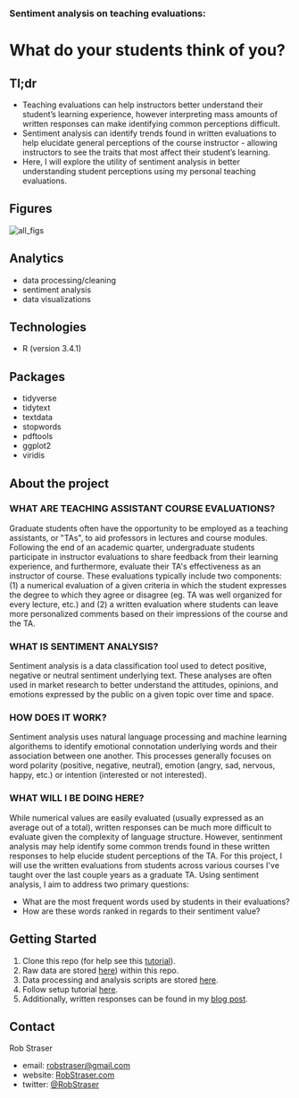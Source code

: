 ### Sentiment analysis on teaching evaluations:
# What do your students think of you?

## Tl;dr

* Teaching evaluations can help instructors better understand their student’s learning experience, however interpreting mass amounts of written responses can make identifying common perceptions difficult. 
* Sentiment analysis can identify trends found in written evaluations to help elucidate general perceptions of the course instructor - allowing instructors to see the traits that most affect their student’s learning. 
* Here, I will explore the utility of sentiment analysis in better understanding student perceptions using my personal teaching evaluations.

## Figures
![all_figs](./fig/all_gigs.png)


## Analytics
* data processing/cleaning
* sentiment analysis
* data visualizations

## Technologies
* R (version 3.4.1)

## Packages
* tidyverse
* tidytext
* textdata
* stopwords
* pdftools
* ggplot2
* viridis


## About the project

### WHAT ARE TEACHING ASSISTANT COURSE EVALUATIONS?

Graduate students often have the opportunity to be employed as a teaching assistants, or "TAs", to aid professors in lectures and course modules. Following the end of an academic quarter, undergraduate students participate in instructor evaluations to share feedback from their learning experience, and furthermore, evaluate their TA's effectiveness as an instructor of course. These evaluations typically include two components: (1) a numerical evaluation of a given criteria in which the student expresses the degree to which they agree or disagree (eg. TA was well organized for every lecture, etc.) and (2) a written evaluation where students can leave more personalized comments based on their impressions of the course and the TA.

### WHAT IS SENTIMENT ANALYSIS?

Sentiment analysis is a data classification tool used to detect positive, negative or neutral sentiment underlying text. These analyses are often used in market research to better understand the attitudes, opinions, and emotions expressed by the public on a given topic over time and space.

### HOW DOES IT WORK?

Sentiment analysis uses natural language processing and machine learning algorithems to identify emotional connotation underlying words and their association between one another. This processes generally focuses on word polarity (positive, negative, neutral), emotion (angry, sad, nervous, happy, etc.) or intention (interested or not interested).

### WHAT WILL I BE DOING HERE?

While numerical values are easily evaluated (usually expressed as an average out of a total), written responses can be much more difficult to evaluate given the complexity of language structure. However, sentinment analysis may help identify some common trends found in these written responses to help elucide student perceptions of the TA. For this project, I will use the written evaluations from students across various courses I've taught over the last couple years as a graduate TA. Using sentiment analysis, I aim to address two primary questions:

* What are the most frequent words used by students in their evaluations?
* How are these words ranked in regards to their sentiment value?

## Getting Started

1. Clone this repo (for help see this [tutorial](https://help.github.com/articles/cloning-a-repository/)).
2. Raw data are stored [here](https://help.github.com/articles/cloning-a-repository/)) within this repo.    
3. Data processing and analysis scripts are stored [here](https://help.github.com/articles/cloning-a-repository/).
4. Follow setup tutorial [here](https://help.github.com/articles/cloning-a-repository/). 
5. Additionally, written responses can be found in my [blog post](https://help.github.com/articles/cloning-a-repository/).  


## Contact

Rob Straser
* email: robstraser@gmail.com 
* website: [RobStraser.com](https://robstraser.com)
* twitter: [@RobStraser](https://twitter.com/RobStraser) 




